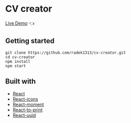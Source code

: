 # CV creator

[Live Demo](https://radek1313.github.io/cv-creator/) :point_left:

## Getting started

```
git clone https://github.com/radek1313/cv-creator.git
cd cv-creator
npm install
npm start
```

## Built with

- [React](https://reactjs.org/)
- [React-icons](https://react-icons.github.io/react-icons/)
- [React-moment](https://www.npmjs.com/package/react-moment)
- [React-to-print](https://www.npmjs.com/package/react-to-print)
- [React-uuid](https://www.npmjs.com/package/react-uuid)
